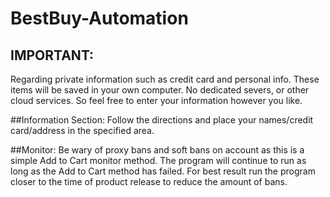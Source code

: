 # BestBuy-Automation

## IMPORTANT: 
  Regarding private information such as credit card and personal info. 
  These items will be saved in your own computer. No dedicated severs, or other cloud services.
  So feel free to enter your information however you like.

##Information Section:
  Follow the directions and place your names/credit card/address in the specified area.

##Monitor:
  Be wary of proxy bans and soft bans on account as this is a simple Add to Cart monitor method. 
  The program will continue to run as long as the Add to Cart method has failed.
  For best result run the program closer to the time of product release to reduce the amount of bans.
  
